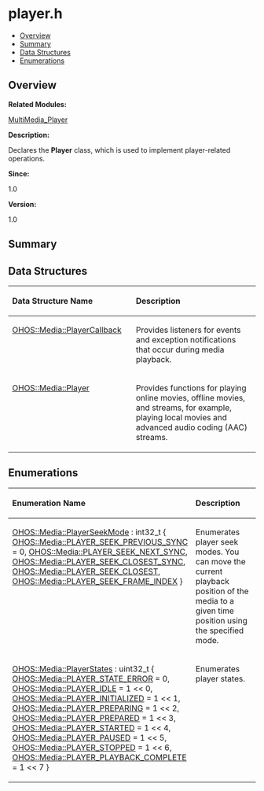 # player.h<a name="ZH-CN_TOPIC_0000001054918131"></a>

-   [Overview](#section871819368165628)
-   [Summary](#section878444633165628)
-   [Data Structures](#nested-classes)
-   [Enumerations](#enum-members)

## **Overview**<a name="section871819368165628"></a>

**Related Modules:**

[MultiMedia\_Player](MultiMedia_Player.md)

**Description:**

Declares the  **Player**  class, which is used to implement player-related operations. 

**Since:**

1.0

**Version:**

1.0

## **Summary**<a name="section878444633165628"></a>

## Data Structures<a name="nested-classes"></a>

<a name="table1742426935165628"></a>
<table><thead align="left"><tr id="row871448854165628"><th class="cellrowborder" valign="top" width="50%" id="mcps1.1.3.1.1"><p id="p2003435446165628"><a name="p2003435446165628"></a><a name="p2003435446165628"></a>Data Structure Name</p>
</th>
<th class="cellrowborder" valign="top" width="50%" id="mcps1.1.3.1.2"><p id="p1277065276165628"><a name="p1277065276165628"></a><a name="p1277065276165628"></a>Description</p>
</th>
</tr>
</thead>
<tbody><tr id="row1302277683165628"><td class="cellrowborder" valign="top" width="50%" headers="mcps1.1.3.1.1 "><p id="p335414439165628"><a name="p335414439165628"></a><a name="p335414439165628"></a><a href="OHOS-Media-PlayerCallback.md">OHOS::Media::PlayerCallback</a></p>
</td>
<td class="cellrowborder" valign="top" width="50%" headers="mcps1.1.3.1.2 "><p id="p321100188165628"><a name="p321100188165628"></a><a name="p321100188165628"></a>Provides listeners for events and exception notifications that occur during media playback. </p>
</td>
</tr>
<tr id="row1972804703165628"><td class="cellrowborder" valign="top" width="50%" headers="mcps1.1.3.1.1 "><p id="p1363563672165628"><a name="p1363563672165628"></a><a name="p1363563672165628"></a><a href="OHOS-Media-Player.md">OHOS::Media::Player</a></p>
</td>
<td class="cellrowborder" valign="top" width="50%" headers="mcps1.1.3.1.2 "><p id="p201139486165628"><a name="p201139486165628"></a><a name="p201139486165628"></a>Provides functions for playing online movies, offline movies, and streams, for example, playing local movies and advanced audio coding (AAC) streams. </p>
</td>
</tr>
</tbody>
</table>

## Enumerations<a name="enum-members"></a>

<a name="table430555893165628"></a>
<table><thead align="left"><tr id="row998032954165628"><th class="cellrowborder" valign="top" width="50%" id="mcps1.1.3.1.1"><p id="p1719439677165628"><a name="p1719439677165628"></a><a name="p1719439677165628"></a>Enumeration Name</p>
</th>
<th class="cellrowborder" valign="top" width="50%" id="mcps1.1.3.1.2"><p id="p73073638165628"><a name="p73073638165628"></a><a name="p73073638165628"></a>Description</p>
</th>
</tr>
</thead>
<tbody><tr id="row1502477780165628"><td class="cellrowborder" valign="top" width="50%" headers="mcps1.1.3.1.1 "><p id="p1730282364165628"><a name="p1730282364165628"></a><a name="p1730282364165628"></a><a href="MultiMedia_Player.md#gad1574e5769b3174c2103a2a8b49e20d4">OHOS::Media::PlayerSeekMode</a> : int32_t {   <a href="MultiMedia_Player.md#ggad1574e5769b3174c2103a2a8b49e20d4a08be30187c1d180d77b375af6f35966c">OHOS::Media::PLAYER_SEEK_PREVIOUS_SYNC</a> = 0, <a href="MultiMedia_Player.md#ggad1574e5769b3174c2103a2a8b49e20d4a98aa52abc293a28728ef9d2e9019ae7d">OHOS::Media::PLAYER_SEEK_NEXT_SYNC</a>, <a href="MultiMedia_Player.md#ggad1574e5769b3174c2103a2a8b49e20d4ae6257ed93e90e2231eb3369a36027872">OHOS::Media::PLAYER_SEEK_CLOSEST_SYNC</a>, <a href="MultiMedia_Player.md#ggad1574e5769b3174c2103a2a8b49e20d4a0f6165a7f22f44f78bbb9004f2a55428">OHOS::Media::PLAYER_SEEK_CLOSEST</a>,   <a href="MultiMedia_Player.md#ggad1574e5769b3174c2103a2a8b49e20d4ada8db6c3cb45acbc0ff09cb3fe65fd94">OHOS::Media::PLAYER_SEEK_FRAME_INDEX</a> }</p>
</td>
<td class="cellrowborder" valign="top" width="50%" headers="mcps1.1.3.1.2 "><p id="p1759773589165628"><a name="p1759773589165628"></a><a name="p1759773589165628"></a>Enumerates player seek modes. You can move the current playback position of the media to a given time position using the specified mode. </p>
</td>
</tr>
<tr id="row392783882165628"><td class="cellrowborder" valign="top" width="50%" headers="mcps1.1.3.1.1 "><p id="p641572162165628"><a name="p641572162165628"></a><a name="p641572162165628"></a><a href="MultiMedia_Player.md#ga8b1147e57c4a67f63f193836302da2b7">OHOS::Media::PlayerStates</a> : uint32_t {   <a href="MultiMedia_Player.md#gga8b1147e57c4a67f63f193836302da2b7a53755dd964e67b38f2b20a73043c6a15">OHOS::Media::PLAYER_STATE_ERROR</a> = 0, <a href="MultiMedia_Player.md#gga8b1147e57c4a67f63f193836302da2b7a422de416a9d98b7a11334080277e5a91">OHOS::Media::PLAYER_IDLE</a> = 1 &lt;&lt; 0, <a href="MultiMedia_Player.md#gga8b1147e57c4a67f63f193836302da2b7a9b85bb17a31e74c8913d3344a9890968">OHOS::Media::PLAYER_INITIALIZED</a> = 1 &lt;&lt; 1, <a href="MultiMedia_Player.md#gga8b1147e57c4a67f63f193836302da2b7a5f58beea6c3cfd9faf9d9dacb6d0de43">OHOS::Media::PLAYER_PREPARING</a> = 1 &lt;&lt; 2,   <a href="MultiMedia_Player.md#gga8b1147e57c4a67f63f193836302da2b7a992920b7152bf85ce28b0cbc2204a01b">OHOS::Media::PLAYER_PREPARED</a> = 1 &lt;&lt; 3, <a href="MultiMedia_Player.md#gga8b1147e57c4a67f63f193836302da2b7ab59f150a877432470b368cb6ae3c01d6">OHOS::Media::PLAYER_STARTED</a> = 1 &lt;&lt; 4, <a href="MultiMedia_Player.md#gga8b1147e57c4a67f63f193836302da2b7a865415ef0c33b942431a1814e84dd848">OHOS::Media::PLAYER_PAUSED</a> = 1 &lt;&lt; 5, <a href="MultiMedia_Player.md#gga8b1147e57c4a67f63f193836302da2b7a0d79ba704b9048d53deee264f6e6546d">OHOS::Media::PLAYER_STOPPED</a> = 1 &lt;&lt; 6,   <a href="MultiMedia_Player.md#gga8b1147e57c4a67f63f193836302da2b7ac5e465735c926d57e1bcb39eff208e51">OHOS::Media::PLAYER_PLAYBACK_COMPLETE</a> = 1 &lt;&lt; 7 }</p>
</td>
<td class="cellrowborder" valign="top" width="50%" headers="mcps1.1.3.1.2 "><p id="p184256991165628"><a name="p184256991165628"></a><a name="p184256991165628"></a>Enumerates player states. </p>
</td>
</tr>
</tbody>
</table>

